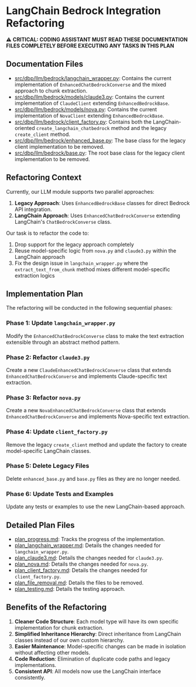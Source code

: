 # LangChain Bedrock Integration Refactoring

⚠️ **CRITICAL: CODING ASSISTANT MUST READ THESE DOCUMENTATION FILES COMPLETELY BEFORE EXECUTING ANY TASKS IN THIS PLAN**

## Documentation Files

- [src/dbp/llm/bedrock/langchain_wrapper.py](../../../src/dbp/llm/bedrock/langchain_wrapper.py): Contains the current implementation of `EnhancedChatBedrockConverse` and the mixed approach to chunk extraction.
- [src/dbp/llm/bedrock/models/claude3.py](../../../src/dbp/llm/bedrock/models/claude3.py): Contains the current implementation of `ClaudeClient` extending `EnhancedBedrockBase`.
- [src/dbp/llm/bedrock/models/nova.py](../../../src/dbp/llm/bedrock/models/nova.py): Contains the current implementation of `NovaClient` extending `EnhancedBedrockBase`.
- [src/dbp/llm/bedrock/client_factory.py](../../../src/dbp/llm/bedrock/client_factory.py): Contains both the LangChain-oriented `create_langchain_chatbedrock` method and the legacy `create_client` method.
- [src/dbp/llm/bedrock/enhanced_base.py](../../../src/dbp/llm/bedrock/enhanced_base.py): The base class for the legacy client implementation to be removed.
- [src/dbp/llm/bedrock/base.py](../../../src/dbp/llm/bedrock/base.py): The root base class for the legacy client implementation to be removed.

## Refactoring Context

Currently, our LLM module supports two parallel approaches:

1. **Legacy Approach**: Uses `EnhancedBedrockBase` classes for direct Bedrock API integration.
2. **LangChain Approach**: Uses `EnhancedChatBedrockConverse` extending LangChain's `ChatBedrockConverse` class.

Our task is to refactor the code to:
1. Drop support for the legacy approach completely
2. Reuse model-specific logic from `nova.py` and `claude3.py` within the LangChain approach
3. Fix the design issue in `langchain_wrapper.py` where the `extract_text_from_chunk` method mixes different model-specific extraction logics

## Implementation Plan

The refactoring will be conducted in the following sequential phases:

### Phase 1: Update `langchain_wrapper.py`

Modify the `EnhancedChatBedrockConverse` class to make the text extraction extensible through an abstract method pattern.

### Phase 2: Refactor `claude3.py`

Create a new `ClaudeEnhancedChatBedrockConverse` class that extends `EnhancedChatBedrockConverse` and implements Claude-specific text extraction.

### Phase 3: Refactor `nova.py`

Create a new `NovaEnhancedChatBedrockConverse` class that extends `EnhancedChatBedrockConverse` and implements Nova-specific text extraction.

### Phase 4: Update `client_factory.py`

Remove the legacy `create_client` method and update the factory to create model-specific LangChain classes.

### Phase 5: Delete Legacy Files

Delete `enhanced_base.py` and `base.py` files as they are no longer needed.

### Phase 6: Update Tests and Examples

Update any tests or examples to use the new LangChain-based approach.

## Detailed Plan Files

- [plan_progress.md](./plan_progress.md): Tracks the progress of the implementation.
- [plan_langchain_wrapper.md](./plan_langchain_wrapper.md): Details the changes needed for `langchain_wrapper.py`.
- [plan_claude3.md](./plan_claude3.md): Details the changes needed for `claude3.py`.
- [plan_nova.md](./plan_nova.md): Details the changes needed for `nova.py`.
- [plan_client_factory.md](./plan_client_factory.md): Details the changes needed for `client_factory.py`.
- [plan_file_removal.md](./plan_file_removal.md): Details the files to be removed.
- [plan_testing.md](./plan_testing.md): Details the testing approach.

## Benefits of the Refactoring

1. **Cleaner Code Structure**: Each model type will have its own specific implementation for chunk extraction.
2. **Simplified Inheritance Hierarchy**: Direct inheritance from LangChain classes instead of our own custom hierarchy.
3. **Easier Maintenance**: Model-specific changes can be made in isolation without affecting other models.
4. **Code Reduction**: Elimination of duplicate code paths and legacy implementations.
5. **Consistent API**: All models now use the LangChain interface consistently.
